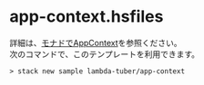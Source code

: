 # app-context.hsfiles
詳細は、[モナドでAppContext](https://github.com/lambda-tuber/hs-app-context)を参照ください。  
次のコマンドで、このテンプレートを利用できます。

```
> stack new sample lambda-tuber/app-context
```



